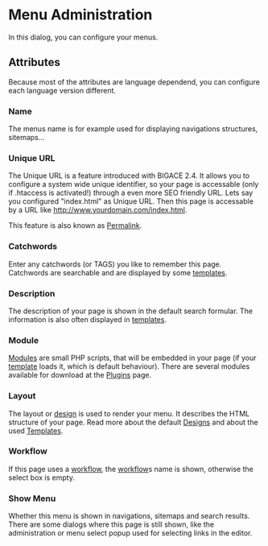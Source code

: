 # Menu Administration

In this dialog, you can configure your menus.

## Attributes

Because most of the attributes are language dependend, you can configure each language version different.

### Name

The menus name is for example used for displaying navigations structures, sitemaps...


### Unique URL

The Unique URL is a feature introduced with BIGACE 2.4. It allows you to configure a system wide unique identifier, so your page is accessable (only if .htaccess is activated!) through a even more SEO friendly URL.
Lets say you configured "index.html" as Unique URL. Then this page is accessable by a URL like http://www.yourdomain.com/index.html.

This feature is also known as [Permalink](http://en.wikipedia.org/wiki/Permalink).

### Catchwords

Enter any catchwords (or TAGS) you like to remember this page. Catchwords are searchable and are displayed by some [templates](bigace/manual/templates).

### Description

The description of your page is shown in the default search formular. The information is also often displayed in [templates](bigace/manual/templates).

### Module

[Modules](bigace/manual/itemmodul) are small PHP scripts, that will be embedded in your page (if your [template](bigace/manual/templates) loads it, which is default behaviour). There are several modules available for download at the [Plugins](http://www.bigace.de/plugins/) page.

### Layout

The layout or [design](bigace/manual/design) is used to render your menu. It describes the HTML structure of your page.
Read more about the default [Designs](bigace/manual/design) and about the used [Templates](bigace/manual/templates).
 
### Workflow

If this page uses a [workflow](bigace/manual/menuworkflow), the [workflow](bigace/manual/menuworkflow)s name is shown, otherwise the select box is empty.

### Show Menu

Whether this menu is shown in navigations, sitemaps and search results. There are some dialogs where this page is still shown, like the administration or menu select popup used for selecting links in the editor.
